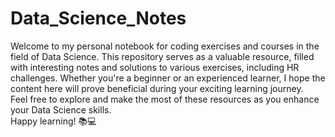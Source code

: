 # Data_Science_Notes
Welcome to my personal notebook for coding exercises and courses in the field of Data Science. This repository serves as a valuable resource, filled with interesting notes and solutions to various exercises, including HR challenges. Whether you're a beginner or an experienced learner, I hope the content here will prove beneficial during your exciting learning journey.  </br>
Feel free to explore and make the most of these resources as you enhance your Data Science skills. </br>
Happy learning! 📚💻
